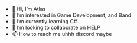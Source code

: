 - 👋 Hi, I’m Atlas
- 👀 I’m interested in Game Development, and Band
- 🌱 I’m currently learning C#
- 💞️ I’m looking to collaborate on HELP
- 📫 How to reach me uhhh discord maybe

<!---
AlexSp1lls/AlexSp1lls is a ✨ special ✨ repository because its `README.md` (this file) appears on your GitHub profile.
You can click the Preview link to take a look at your changes.
--->
